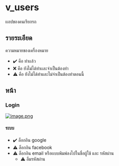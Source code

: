 # v_users

เเอปของคนเรียกรถ

## รายระเอียด

ความหมายของเครื่องหมาย

- :heavy_check_mark: คือ ทำเเล้ว
- :x: คือ ยังไม่ได้ทำเเละจำเป็นต้องทำ
- :warning: คือ ยังไม่ได้ทำและไม่จำเป็นต้องทำตอนนี้

## หน้า
### Login
[![image.png](https://i.postimg.cc/xCGTbr8Q/image.png)](https://postimg.cc/zbB19cT2)
#### ระบบ
- :heavy_check_mark: ล็อกอิน google
- :warning: ล็อกอิน facebook
- :warning: ล็อกอิน email หรือเเบบพิมพ์ลงไปในชื่อผู้ใช้ และ รหัสผ่าน
  - :warning: ลืมรหัสผ่าน


